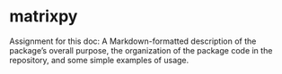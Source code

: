 # matrixpy

Assignment for this doc: A Markdown-formatted description of the package’s overall purpose, the organization of the package code in the repository, and some simple examples of usage.

